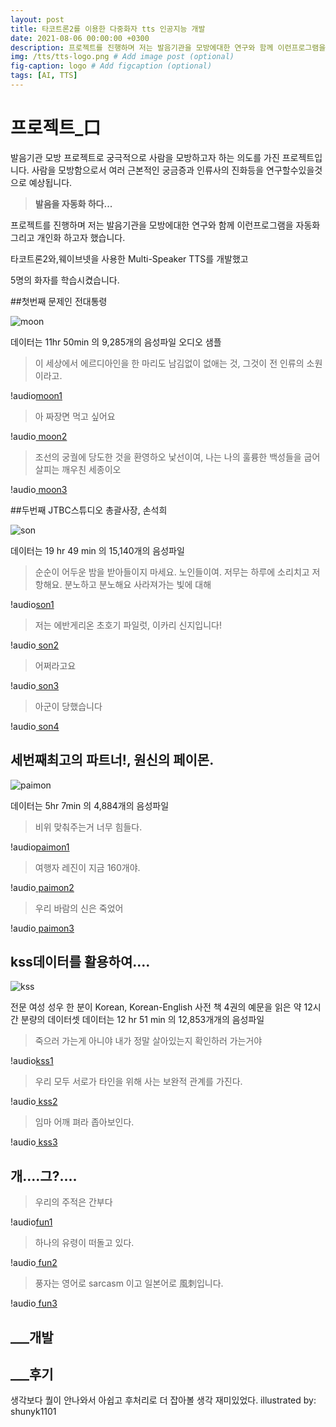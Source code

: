 ```yaml
---
layout: post
title: 타코트론2를 이용한 다중화자 tts 인공지능 개발
date: 2021-08-06 00:00:00 +0300
description: 프로젝트를 진행하며 저는 발음기관을 모방에대한 연구와 함께 이런프로그램을 자동화 그리고 개인화 하고자 했습니다. # Add post description (optional)
img: /tts/tts-logo.png # Add image post (optional)
fig-caption: logo # Add figcaption (optional)
tags: [AI, TTS]
---
```


# **프로젝트_口**

발음기관 모방 프로젝트로 궁극적으로 사람을 모방하고자 하는 의도를 가진 프로젝트입니다.
사람을 모방함으로서 여러 근본적인 궁금증과 인류사의 진화등을 연구할수있을것으로 예상됩니다.

> **발음을 자동화 하다...**

프로젝트를 진행하며 저는 발음기관을 모방에대한 연구와 함께 이런프로그램을
자동화 그리고 개인화 하고자 했습니다.

타코트론2와,웨이브넷을 사용한 Multi-Speaker TTS를 개발했고

5명의 화자를 학습시켰습니다. 



##첫번째 문제인 전대통령

![moon]({{site.baseurl}}/assets/img/tts/tts-mooon2.png)

데이터는 11hr 50min 의 9,285개의 음성파일
오디오 샘플      

>
>이 세상에서 에르디아인을 한 마리도 남김없이 없애는 것,
그것이 전 인류의 소원이라고.

!audio[moon1]({{site.baseurl}}/assets/audio/tts/moon1.wav)

>
>아 짜장면 먹고 싶어요

!audio[ moon2 ]({{site.baseurl}}/assets/audio/tts/moon2.wav)

>
>조선의 궁궐에 당도한 것을 환영하오 낯선이여,
나는 나의 훌륭한 백성들을 굽어살피는 깨우친 세종이오


!audio[ moon3 ]({{site.baseurl}}/assets/audio/tts/moon3.wav)



##두번째 JTBC스튜디오 총괄사장,
손석희

![son]({{site.baseurl}}/assets/img/tts/tts-son.png)

데이터는 19 hr 49 min 의 15,140개의 음성파일     

>
>순순이 어두운 밤을 받아들이지 마세요. 노인들이여. 저무는 하루에 소리치고 저항해요.
>분노하고 분노해요 사라져가는 빛에 대해

!audio[son1]({{site.baseurl}}/assets/audio/tts/son1.wav)

>
>저는 에반게리온 초호기 파일럿, 이카리 신지입니다!

!audio[ son2 ]({{site.baseurl}}/assets/audio/tts/son2.wav)

>
>어쩌라고요


!audio[ son3 ]({{site.baseurl}}/assets/audio/tts/son3.wav)

>
>아군이 당했습니다


!audio[ son4 ]({{site.baseurl}}/assets/audio/tts/son4.wav)


## 세번째최고의 파트너!, 원신의 페이몬.

![paimon]({{site.baseurl}}/assets/img/tts/tts-paimon.png)

데이터는 5hr 7min 의 4,884개의 음성파일

>
>비위 맞춰주는거 너무 힘들다.

!audio[paimon1]({{site.baseurl}}/assets/audio/tts/paimon1.wav)

>
>여행자 레진이 지금 160개야.

!audio[ paimon2 ]({{site.baseurl}}/assets/audio/tts/paimon2.wav)

>
>우리 바람의 신은 죽었어


!audio[ paimon3 ]({{site.baseurl}}/assets/audio/tts/paimon3.wav)


## kss데이터를 활용하여....

![kss]({{site.baseurl}}/assets/img/tts/tts-kss2.png)

전문 여성 성우 한 분이 Korean, Korean-English 사전 책 4권의 예문을 읽은 약 12시간 분량의 데이터셋
데이터는 12 hr 51 min 의 12,853개개의 음성파일  

>
>죽으러 가는게 아니야 내가 정말 살아있는지 확인하러 가는거야

!audio[kss1]({{site.baseurl}}/assets/audio/tts/kss1.wav)

>
>우리 모두 서로가 타인을 위해 사는 보완적 관계를 가진다.

!audio[ kss2 ]({{site.baseurl}}/assets/audio/tts/kss2.wav)

>
>임마 어깨 펴라 좁아보인다.


!audio[ kss3 ]({{site.baseurl}}/assets/audio/tts/kss3.wav)



## 개....그?....


>
>우리의 주적은 간부다

!audio[fun1]({{site.baseurl}}/assets/audio/tts/fun1.wav)

>
>하나의 유령이 떠돌고 있다.

!audio[ fun2 ]({{site.baseurl}}/assets/audio/tts/fun2.wav)

>
>풍자는 영어로 sarcasm 이고 일본어로 風刺입니다.


!audio[ fun3 ]({{site.baseurl}}/assets/audio/tts/fun3.wav)




## ___개발
## ___후기
생각보다 퀄이 안나와서 아쉽고 후처리로 더 잡아볼 생각
재미있었다.
illustrated by: shunyk1101